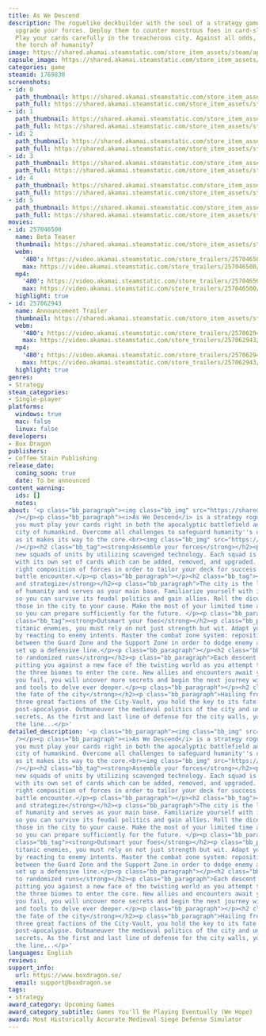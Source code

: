 ```yaml
---
title: As We Descend
description: The roguelike deckbuilder with the soul of a strategy game. Recruit and
  upgrade your forces. Deploy them to counter monstrous foes in card-slinging battles.
  Play your cards carefully in the treacherous city. Against all odds, will you bear
  the torch of humanity?
image: https://shared.akamai.steamstatic.com/store_item_assets/steam/apps/1769830/header.jpg?t=1732187293
capsule_image: https://shared.akamai.steamstatic.com/store_item_assets/steam/apps/1769830/capsule_231x87.jpg?t=1732187293
categories: game
steamid: 1769830
screenshots:
- id: 0
  path_thumbnail: https://shared.akamai.steamstatic.com/store_item_assets/steam/apps/1769830/ss_e05a127073c91c695cbd9ba2bd3714f3d12705df.600x338.jpg?t=1732187293
  path_full: https://shared.akamai.steamstatic.com/store_item_assets/steam/apps/1769830/ss_e05a127073c91c695cbd9ba2bd3714f3d12705df.1920x1080.jpg?t=1732187293
- id: 1
  path_thumbnail: https://shared.akamai.steamstatic.com/store_item_assets/steam/apps/1769830/ss_f5491a0e539fe3b8a571b0f070cf34db77923d1b.600x338.jpg?t=1732187293
  path_full: https://shared.akamai.steamstatic.com/store_item_assets/steam/apps/1769830/ss_f5491a0e539fe3b8a571b0f070cf34db77923d1b.1920x1080.jpg?t=1732187293
- id: 2
  path_thumbnail: https://shared.akamai.steamstatic.com/store_item_assets/steam/apps/1769830/ss_c1f900c1147fb302fc30b4bdbab67de5fcc1c9be.600x338.jpg?t=1732187293
  path_full: https://shared.akamai.steamstatic.com/store_item_assets/steam/apps/1769830/ss_c1f900c1147fb302fc30b4bdbab67de5fcc1c9be.1920x1080.jpg?t=1732187293
- id: 3
  path_thumbnail: https://shared.akamai.steamstatic.com/store_item_assets/steam/apps/1769830/ss_95ff420117ea2f1ee00cc06058c76e8e33a3f363.600x338.jpg?t=1732187293
  path_full: https://shared.akamai.steamstatic.com/store_item_assets/steam/apps/1769830/ss_95ff420117ea2f1ee00cc06058c76e8e33a3f363.1920x1080.jpg?t=1732187293
- id: 4
  path_thumbnail: https://shared.akamai.steamstatic.com/store_item_assets/steam/apps/1769830/ss_1aa1475fef639c936d38918e7b0d249ed9e20548.600x338.jpg?t=1732187293
  path_full: https://shared.akamai.steamstatic.com/store_item_assets/steam/apps/1769830/ss_1aa1475fef639c936d38918e7b0d249ed9e20548.1920x1080.jpg?t=1732187293
- id: 5
  path_thumbnail: https://shared.akamai.steamstatic.com/store_item_assets/steam/apps/1769830/ss_da5f8af7492b08e3835c86370fba72894710b13f.600x338.jpg?t=1732187293
  path_full: https://shared.akamai.steamstatic.com/store_item_assets/steam/apps/1769830/ss_da5f8af7492b08e3835c86370fba72894710b13f.1920x1080.jpg?t=1732187293
movies:
- id: 257046500
  name: Beta Teaser
  thumbnail: https://shared.akamai.steamstatic.com/store_item_assets/steam/apps/257046500/movie.293x165.jpg?t=1723748213
  webm:
    '480': https://video.akamai.steamstatic.com/store_trailers/257046500/movie480_vp9.webm?t=1723748213
    max: https://video.akamai.steamstatic.com/store_trailers/257046500/movie_max_vp9.webm?t=1723748213
  mp4:
    '480': https://video.akamai.steamstatic.com/store_trailers/257046500/movie480.mp4?t=1723748213
    max: https://video.akamai.steamstatic.com/store_trailers/257046500/movie_max.mp4?t=1723748213
  highlight: true
- id: 257062943
  name: Announcement Trailer
  thumbnail: https://shared.akamai.steamstatic.com/store_item_assets/steam/apps/257062943/8505d085c173a39ff12be84ea24e8b66bcf6020f/movie_600x337.jpg?t=1728588597
  webm:
    '480': https://video.akamai.steamstatic.com/store_trailers/257062943/movie480_vp9.webm?t=1728588597
    max: https://video.akamai.steamstatic.com/store_trailers/257062943/movie_max_vp9.webm?t=1728588597
  mp4:
    '480': https://video.akamai.steamstatic.com/store_trailers/257062943/movie480.mp4?t=1728588597
    max: https://video.akamai.steamstatic.com/store_trailers/257062943/movie_max.mp4?t=1728588597
  highlight: true
genres:
- Strategy
steam_categories:
- Single-player
platforms:
  windows: true
  mac: false
  linux: false
developers:
- Box Dragon
publishers:
- Coffee Stain Publishing
release_date:
  coming_soon: true
  date: To be announced
content_warning:
  ids: []
  notes:
about: '<p class="bb_paragraph"><img class="bb_img" src="https://shared.akamai.steamstatic.com/store_item_assets/steam/apps/1769830/extras/AWD_Gifs_Giant_Boss.gif?t=1732187293"
  /></p><p class="bb_paragraph"><i>As We Descend</i> is a strategy roguelike deckbuilder:
  you must play your cards right in both the apocalyptic battlefield and the last
  city of humankind. Overcome all challenges to safeguard humanity''s descending city
  as it makes its way to the core.<br><img class="bb_img" src="https://shared.akamai.steamstatic.com/store_item_assets/steam/apps/1769830/extras/AWD_Gifs_City_Rewards.gif?t=1732187293"
  /></p><h2 class="bb_tag"><strong>Assemble your forces</strong></h2><p class="bb_paragraph">Recruit
  new squads of units by utilizing scavenged technology. Each squad is a unique archetype
  with its own set of cards which can be added, removed, and upgraded. Deploy the
  right composition of forces in order to tailor your deck for success against each
  battle encounter.</p><p class="bb_paragraph"></p><h2 class="bb_tag"><strong>Plan
  and strategize</strong></h2><p class="bb_paragraph">The city is the last bastion
  of humanity and serves as your main base. Familiarize yourself with its denizens
  so you can survive its feudal politics and gain allies. Roll the dice to compel
  those in the city to your cause. Make the most of your limited time and resources
  so you can prepare sufficiently for the future. </p><p class="bb_paragraph"></p><h2
  class="bb_tag"><strong>Outsmart your foes</strong></h2><p class="bb_paragraph">Against
  titanic enemies, you must rely on not just strength but wit. Adapt your tactics
  by reacting to enemy intents. Master the combat zone system: reposition your forces
  between the Guard Zone and the Support Zone in order to dodge enemy attacks and
  set up a defensive line.</p><p class="bb_paragraph"></p><h2 class="bb_tag"><strong>React
  to randomized runs</strong></h2><p class="bb_paragraph">Each descent is a new challenge,
  pitting you against a new face of the twisting world as you attempt to break through
  the three biomes to enter the core. New allies and encounters await you. Even if
  you fail, you will uncover more secrets and begin the next journey with more knowledge
  and tools to delve ever deeper.</p><p class="bb_paragraph"></p><h2 class="bb_tag"><strong>Determine
  the fate of the city</strong></h2><p class="bb_paragraph">Hailing from one of the
  three great factions of the City-Vault, you hold the key to its fate amidst the
  post-apocalypse. Outmaneuver the medieval politics of the city and unearth its deepest
  secrets. As the first and last line of defense for the city walls, you must hold
  the line...</p>'
detailed_description: '<p class="bb_paragraph"><img class="bb_img" src="https://shared.akamai.steamstatic.com/store_item_assets/steam/apps/1769830/extras/AWD_Gifs_Giant_Boss.gif?t=1732187293"
  /></p><p class="bb_paragraph"><i>As We Descend</i> is a strategy roguelike deckbuilder:
  you must play your cards right in both the apocalyptic battlefield and the last
  city of humankind. Overcome all challenges to safeguard humanity''s descending city
  as it makes its way to the core.<br><img class="bb_img" src="https://shared.akamai.steamstatic.com/store_item_assets/steam/apps/1769830/extras/AWD_Gifs_City_Rewards.gif?t=1732187293"
  /></p><h2 class="bb_tag"><strong>Assemble your forces</strong></h2><p class="bb_paragraph">Recruit
  new squads of units by utilizing scavenged technology. Each squad is a unique archetype
  with its own set of cards which can be added, removed, and upgraded. Deploy the
  right composition of forces in order to tailor your deck for success against each
  battle encounter.</p><p class="bb_paragraph"></p><h2 class="bb_tag"><strong>Plan
  and strategize</strong></h2><p class="bb_paragraph">The city is the last bastion
  of humanity and serves as your main base. Familiarize yourself with its denizens
  so you can survive its feudal politics and gain allies. Roll the dice to compel
  those in the city to your cause. Make the most of your limited time and resources
  so you can prepare sufficiently for the future. </p><p class="bb_paragraph"></p><h2
  class="bb_tag"><strong>Outsmart your foes</strong></h2><p class="bb_paragraph">Against
  titanic enemies, you must rely on not just strength but wit. Adapt your tactics
  by reacting to enemy intents. Master the combat zone system: reposition your forces
  between the Guard Zone and the Support Zone in order to dodge enemy attacks and
  set up a defensive line.</p><p class="bb_paragraph"></p><h2 class="bb_tag"><strong>React
  to randomized runs</strong></h2><p class="bb_paragraph">Each descent is a new challenge,
  pitting you against a new face of the twisting world as you attempt to break through
  the three biomes to enter the core. New allies and encounters await you. Even if
  you fail, you will uncover more secrets and begin the next journey with more knowledge
  and tools to delve ever deeper.</p><p class="bb_paragraph"></p><h2 class="bb_tag"><strong>Determine
  the fate of the city</strong></h2><p class="bb_paragraph">Hailing from one of the
  three great factions of the City-Vault, you hold the key to its fate amidst the
  post-apocalypse. Outmaneuver the medieval politics of the city and unearth its deepest
  secrets. As the first and last line of defense for the city walls, you must hold
  the line...</p>'
languages: English
reviews:
support_info:
  url: https://www.boxdragon.se/
  email: support@boxdragon.se
tags:
- strategy
award_category: Upcoming Games
award_category_subtitle: Games You'll Be Playing Eventually (We Hope)
award: Most Historically Accurate Medieval Siege Defense Simulator
---
```


